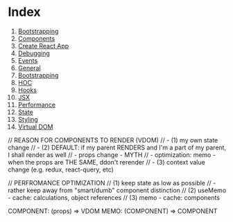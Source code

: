 # Index

1. [Bootstrapping](bootstrapping.md)
1. [Components](components.md)
1. [Create React App](cra.md)
1. [Debugging](debugging.md)
1. [Events](events.md)
1. [General](general.md)
1. [Bootstrapping](bootstrapping.md)
1. [HOC](hoc.md)
1. [Hooks](hooks/index.md)
1. [JSX](jsx.md)
1. [Performance](performance.md)
1. [State](state.md)
1. [Styling](styling.md)
1. [Virtual DOM](virtual-dom.md)

// REASON FOR COMPONENTS TO RENDER (VDOM)
// - (1) my own state change
// - (2) DEFAULT: if my parent RENDERS and I'm a part of my parent, I shall render as well
//   - props change - MYTH 
//   - optimization: memo - when the props are THE SAME, ddon't rerender
// - (3) context value change (e.g. redux, react-query, etc)

// PERFROMANCE OPTIMIZATION 
// (1) keep state as low as possible
//   - rather keep away from "smart/dumb" component distinction
// (2) useMemo - cache: calculations, object references
// (3) memo - cache: components

COMPONENT: (props) => VDOM
MEMO: (COMPONENT) => COMPONENT